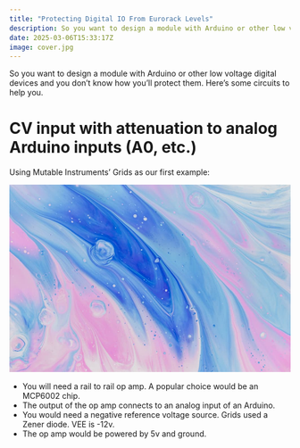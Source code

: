 ```yaml
---
title: "Protecting Digital IO From Eurorack Levels"
description: So you want to design a module with Arduino or other low voltage digital devices and you don’t know how you’ll protect them.
date: 2025-03-06T15:33:17Z
image: cover.jpg
---
```

So you want to design a module with Arduino or other low voltage digital devices and you don’t know how you’ll protect them. Here’s some circuits to help you.


# CV input with attenuation to analog Arduino inputs (A0, etc.)

Using Mutable Instruments’ Grids as our first example:

![cover.jpg](cover.jpg)

- You will need a rail to rail op amp. A popular choice would be an MCP6002 chip.
- The output of the op amp connects to an analog input of an Arduino.
- You would need a negative reference voltage source. Grids used a Zener diode. VEE is -12v.
- The op amp would be powered by 5v and ground.
